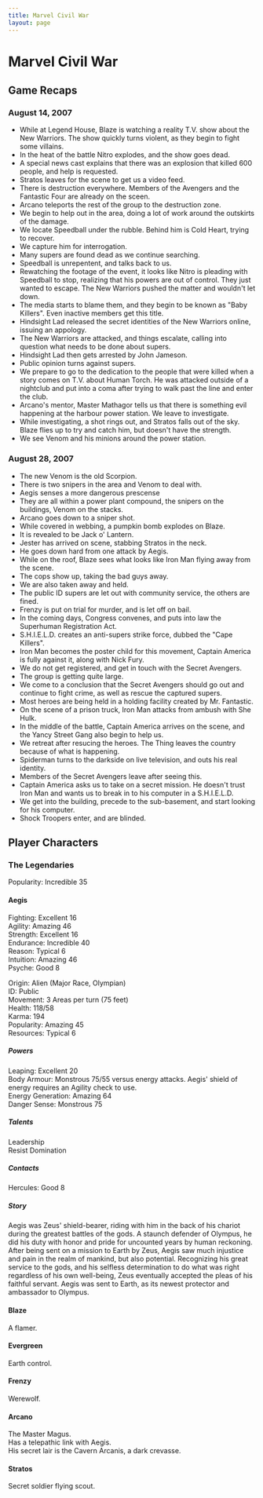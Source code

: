 ```yaml
---
title: Marvel Civil War
layout: page
---
```


# Marvel Civil War

## Game Recaps

### August 14, 2007
*  While at Legend House, Blaze is watching a reality T.V. show about the New Warriors. The show quickly turns violent, as they begin to fight some villains.
* In the heat of the battle Nitro explodes, and the show goes dead.
* A special news cast explains that there was an explosion that killed 600 people, and help is requested.
* Stratos leaves for the scene to get us a video feed.
* There is destruction everywhere. Members of the Avengers and the Fantastic Four are already on the sceen.
* Arcano teleports the rest of the group to the destruction zone.
* We begin to help out in the area, doing a lot of work around the outskirts of the damage.
* We locate Speedball under the rubble. Behind him is Cold Heart, trying to recover.
* We capture him for interrogation.
* Many supers are found dead as we continue searching.
* Speedball is unrepentent, and talks back to us.
* Rewatching the footage of the event, it looks like Nitro is pleading with Speedball to stop, realizing that his powers are out of control. They just wanted to escape. The New Warriors pushed the matter and wouldn't let down.
* The media starts to blame them, and they begin to be known as "Baby Killers". Even inactive members get this title.
* Hindsight Lad released the secret identities of the New Warriors online, issuing an appology.
* The New Warriors are attacked, and things escalate, calling into question what needs to be done about supers.
* Hindsight Lad then gets arrested by John Jameson.
* Public opinion turns against supers.
* We prepare to go to the dedication to the people that were killed when a story comes on T.V. about Human Torch. He was attacked outside of a nightclub and put into a coma after trying to walk past the line and enter the club.
* Arcano's mentor, Master Mathagor tells us that there is something evil happening at the harbour power station. We leave to investigate.
* While investigating, a shot rings out, and Stratos falls out of the sky. Blaze flies up to try and catch him, but doesn't have the strength.
* We see Venom and his minions around the power station.

### August 28, 2007
*  The new Venom is the old Scorpion.
* There is two snipers in the area and Venom to deal with.
* Aegis senses a more dangerous prescense
* They are all within a power plant compound, the snipers on the buildings, Venom on the stacks.
* Arcano goes down to a sniper shot.
* While covered in webbing, a pumpkin bomb explodes on Blaze.
* It is revealed to be Jack o' Lantern.
* Jester has arrived on scene, stabbing Stratos in the neck.
* He goes down hard from one attack by Aegis.
* While on the roof, Blaze sees what looks like Iron Man flying away from the scene.
* The cops show up, taking the bad guys away.
* We are also taken away and held.
* The public ID supers are let out with community service, the others are fined.
* Frenzy is put on trial for murder, and is let off on bail.
* In the coming days, Congress convenes, and puts into law the Superhuman Registration Act.
* S.H.I.E.L.D. creates an anti-supers strike force, dubbed the "Cape Killers".
* Iron Man becomes the poster child for this movement, Captain America is fully against it, along with Nick Fury.
* We do not get registered, and get in touch with the Secret Avengers.
* The group is getting quite large.
* We come to a conclusion that the Secret Avengers should go out and continue to fight crime, as well as rescue the captured supers.
* Most heroes are being held in a holding facility created by Mr. Fantastic.
* On the scene of a prison truck, Iron Man attacks from ambush with She Hulk.
* In the middle of the battle, Captain America arrives on the scene, and the Yancy Street Gang also begin to help us.
* We retreat after resucing the heroes. The Thing leaves the country because of what is happening.
* Spiderman turns to the darkside on live television, and outs his real identity.
* Members of the Secret Avengers leave after seeing this.
* Captain America asks us to take on a secret mission. He doesn't trust Iron Man and wants us to break in to his computer in a S.H.I.E.L.D.
* We get into the building, precede to the sub-basement, and start looking for his computer.
* Shock Troopers enter, and are blinded.

## Player Characters

### The Legendaries
Popularity: Incredible 35

#### Aegis
Fighting: Excellent 16<br>
Agility: Amazing 46<br>
Strength: Excellent 16<br>
Endurance: Incredible 40<br>
Reason: Typical 6<br>
Intuition: Amazing 46<br>
Psyche: Good 8

Origin: Alien (Major Race, Olympian)<br>
ID: Public<br>
Movement: 3 Areas per turn (75 feet)<br>
Health: 118/58<br>
Karma: 194<br>
Popularity: Amazing 45<br>
Resources: Typical 6

##### Powers
Leaping: Excellent 20<br>
Body Armour: Monstrous 75/55 versus energy attacks. Aegis' shield of energy requires an Agility check to use.<br>
Energy Generation: Amazing 64<br>
Danger Sense: Monstrous 75

##### Talents
Leadership<br>
Resist Domination

##### Contacts
Hercules: Good 8

##### Story
Aegis was Zeus' shield-bearer, riding with him in the back of his chariot during the greatest battles of the gods. A staunch defender of Olympus, he did his duty with honor and pride for uncounted years by human reckoning. After being sent on a mission to Earth by Zeus, Aegis saw much injustice and pain in the realm of mankind, but also potential. Recognizing his great service to the gods, and his selfless determination to do what was right regardless of his own well-being, Zeus eventually accepted the pleas of his faithful servant. Aegis was sent to Earth, as its newest protector and ambassador to Olympus.

#### Blaze
A flamer.

#### Evergreen
Earth control.

#### Frenzy
Werewolf.

#### Arcano
The Master Magus.<br>
Has a telepathic link with Aegis.<br>
His secret lair is the Cavern Arcanis, a dark crevasse.

#### Stratos
Secret soldier flying scout.
